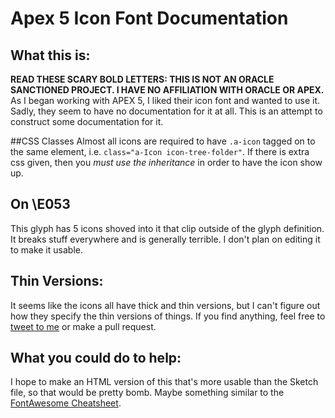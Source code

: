 # Apex 5 Icon Font Documentation

## What this is:
**READ THESE SCARY BOLD LETTERS: THIS IS NOT AN ORACLE SANCTIONED PROJECT. I HAVE NO AFFILIATION WITH ORACLE OR APEX.**
As I began working with APEX 5, I liked their icon font and wanted to use it. Sadly, they seem to have no documentation for it at all. This is an attempt to construct some documentation for it.

##CSS Classes
Almost all icons are required to have `.a-icon` tagged on to the same element, i.e. `class="a-Icon icon-tree-folder"`. If there is extra css given, then you *must use the inheritance* in order to have the icon show up.


## On \E053
This glyph has 5 icons shoved into it that clip outside of the glyph definition. It breaks stuff everywhere and is generally terrible. I don't plan on editing it to make it usable.

## Thin Versions:
It seems like the icons all have thick and thin versions, but I can't figure out how they specify the thin versions of things. If you find anything, feel free to [tweet to me](https://twitter.com/glucasroe) or make a pull request.

## What you could do to help:
I hope to make an HTML version of this that's more usable than the Sketch file, so that would be pretty bomb. Maybe something similar to the [FontAwesome Cheatsheet](http://fontawesome.io/cheatsheet/).